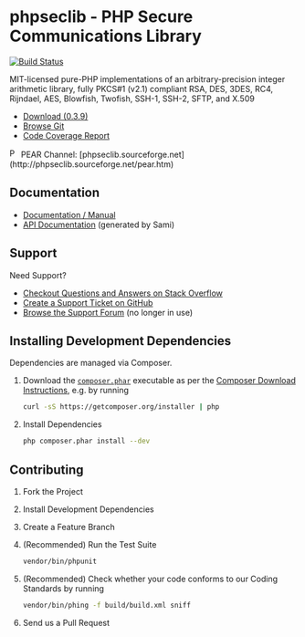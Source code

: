 # phpseclib - PHP Secure Communications Library

[![Build Status](https://secure.travis-ci.org/phpseclib/phpseclib.png?branch=master)](http://travis-ci.org/phpseclib/phpseclib)

MIT-licensed pure-PHP implementations of an arbitrary-precision integer
arithmetic library, fully PKCS#1 (v2.1) compliant RSA, DES, 3DES, RC4, Rijndael,
AES, Blowfish, Twofish, SSH-1, SSH-2, SFTP, and X.509

* [Download (0.3.9)](http://sourceforge.net/projects/phpseclib/files/phpseclib0.3.9.zip/download)
* [Browse Git](https://github.com/phpseclib/phpseclib)
* [Code Coverage Report](http://phpseclib.bantux.org/code_coverage/master/latest/)

<img src="http://phpseclib.sourceforge.net/pear-icon.png" alt="PEAR Channel" width="16" height="16">
PEAR Channel: [phpseclib.sourceforge.net](http://phpseclib.sourceforge.net/pear.htm)

## Documentation

* [Documentation / Manual](http://phpseclib.sourceforge.net/)
* [API Documentation](http://phpseclib.bantux.org/api/master/) (generated by Sami)

## Support

Need Support?

* [Checkout Questions and Answers on Stack Overflow](http://stackoverflow.com/questions/tagged/phpseclib)
* [Create a Support Ticket on GitHub](https://github.com/phpseclib/phpseclib/issues/new)
* [Browse the Support Forum](http://www.frostjedi.com/phpbb/viewforum.php?f=46) (no longer in use)

## Installing Development Dependencies

Dependencies are managed via Composer.

1. Download the [`composer.phar`](https://getcomposer.org/composer.phar) executable as per the
   [Composer Download Instructions](https://getcomposer.org/download/), e.g. by running

    ``` sh
    curl -sS https://getcomposer.org/installer | php
    ```

2. Install Dependencies

    ``` sh
    php composer.phar install --dev
    ```

## Contributing

1. Fork the Project

2. Install Development Dependencies

3. Create a Feature Branch

4. (Recommended) Run the Test Suite

    ``` sh
    vendor/bin/phpunit
    ```
5. (Recommended) Check whether your code conforms to our Coding Standards by running

    ``` sh
    vendor/bin/phing -f build/build.xml sniff
    ```

6. Send us a Pull Request
